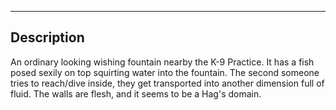 --------------------------------------------------------------------------------
## Description
An ordinary looking wishing fountain nearby the K-9 Practice. It has a fish posed sexily on top squirting water into the fountain. The second someone tries to reach/dive inside, they get transported into another dimension full of fluid. The walls are flesh, and it seems to be a Hag's domain. 
